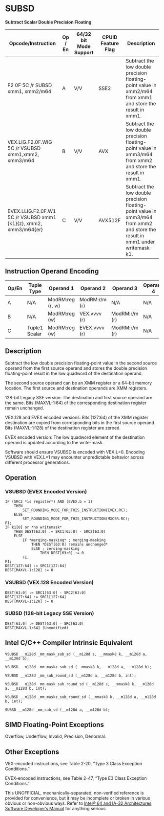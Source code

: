 # SUBSD

**Subtract Scalar Double Precision Floating**

| Opcode/Instruction                                               | Op / En | 64/32 bit Mode Support | CPUID Feature Flag | Description                                                                                                                   |
| ---------------------------------------------------------------- | ------- | ---------------------- | ------------------ | ----------------------------------------------------------------------------------------------------------------------------- |
| F2 0F 5C /r SUBSD xmm1, xmm2/m64                                 | A       | V/V                    | SSE2               | Subtract the low double precision floating-point value in xmm2/m64 from xmm1 and store the result in xmm1.                    |
| VEX.LIG.F2.0F.WIG 5C /r VSUBSD xmm1,xmm2, xmm3/m64               | B       | V/V                    | AVX                | Subtract the low double precision floating-point value in xmm3/m64 from xmm2 and store the result in xmm1.                    |
| EVEX.LLIG.F2.0F.W1 5C /r VSUBSD xmm1 {k1}{z}, xmm2, xmm3/m64{er} | C       | V/V                    | AVX512F            | Subtract the low double precision floating-point value in xmm3/m64 from xmm2 and store the result in xmm1 under writemask k1. |

## Instruction Operand Encoding

| Op/En | Tuple Type    | Operand 1        | Operand 2     | Operand 3     | Operand 4 |
| ----- | ------------- | ---------------- | ------------- | ------------- | --------- |
| A     | N/A           | ModRM:reg (r, w) | ModRM:r/m (r) | N/A           | N/A       |
| B     | N/A           | ModRM:reg (w)    | VEX.vvvv (r)  | ModRM:r/m (r) | N/A       |
| C     | Tuple1 Scalar | ModRM:reg (w)    | EVEX.vvvv (r) | ModRM:r/m (r) | N/A       |

## Description

Subtract the low double precision floating-point value in the second source operand from the first source operand and stores the double precision floating-point result in the low quadword of the destination operand.

The second source operand can be an XMM register or a 64-bit memory location. The first source and destination operands are XMM registers.

128-bit Legacy SSE version: The destination and first source operand are the same. Bits (MAXVL-1:64) of the corresponding destination register remain unchanged.

VEX.128 and EVEX encoded versions: Bits (127:64) of the XMM register destination are copied from corresponding bits in the first source operand. Bits (MAXVL-1:128) of the destination register are zeroed.

EVEX encoded version: The low quadword element of the destination operand is updated according to the write-mask.

Software should ensure VSUBSD is encoded with VEX.L=0. Encoding VSUBSD with VEX.L=1 may encounter unpredictable behavior across different processor generations.

## Operation

### VSUBSD (EVEX Encoded Version)

```
IF (SRC2 *is register*) AND (EVEX.b = 1)
    THEN
        SET_ROUNDING_MODE_FOR_THIS_INSTRUCTION(EVEX.RC);
    ELSE
        SET_ROUNDING_MODE_FOR_THIS_INSTRUCTION(MXCSR.RC);
FI;
IF k1[0] or *no writemask*
    THEN DEST[63:0] := SRC1[63:0] - SRC2[63:0]
    ELSE
        IF *merging-masking* ; merging-masking
            THEN *DEST[63:0] remains unchanged*
            ELSE ; zeroing-masking
                THEN DEST[63:0] := 0
        FI;
FI;
DEST[127:64] := SRC1[127:64]
DEST[MAXVL-1:128] := 0

```

### VSUBSD (VEX.128 Encoded Version)

```
DEST[63:0] := SRC1[63:0] - SRC2[63:0]
DEST[127:64] := SRC1[127:64]
DEST[MAXVL-1:128] := 0

```

### SUBSD (128-bit Legacy SSE Version)

```
DEST[63:0] := DEST[63:0] - SRC[63:0]
DEST[MAXVL-1:64] (Unmodified)

```

## Intel C/C++ Compiler Intrinsic Equivalent

```
VSUBSD __m128d _mm_mask_sub_sd (__m128d s, __mmask8 k, __m128d a, __m128d b);

```

```
VSUBSD __m128d _mm_maskz_sub_sd (__mmask8 k, __m128d a, __m128d b);

```

```
VSUBSD __m128d _mm_sub_round_sd (__m128d a, __m128d b, int);

```

```
VSUBSD __m128d _mm_mask_sub_round_sd (__m128d s, __mmask8 k, __m128d a, __m128d b, int);

```

```
VSUBSD __m128d _mm_maskz_sub_round_sd (__mmask8 k, __m128d a, __m128d b, int);

```

```
SUBSD __m128d _mm_sub_sd (__m128d a, __m128d b);

```

## SIMD Floating-Point Exceptions

Overflow, Underflow, Invalid, Precision, Denormal.

## Other Exceptions

VEX-encoded instructions, see Table 2-20, “Type 3 Class Exception Conditions.”

EVEX-encoded instructions, see Table 2-47, “Type E3 Class Exception Conditions.”

This UNOFFICIAL, mechanically-separated, non-verified reference is provided for convenience, but it may be
incomplete or broken in various obvious or non-obvious
ways. Refer to [Intel® 64 and IA-32 Architectures Software Developer’s Manual](https://software.intel.com/en-us/download/intel-64-and-ia-32-architectures-sdm-combined-volumes-1-2a-2b-2c-2d-3a-3b-3c-3d-and-4) for anything serious.
